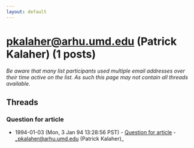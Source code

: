 ```yaml
---
layout: default
---
```


# pkalaher@arhu.umd.edu (Patrick Kalaher) (1 posts)

_Be aware that many list participants used multiple email addresses over their time active on the list. As such this page may not contain all threads available._

## Threads

### Question for article
+ 1994-01-03 (Mon, 3 Jan 94 13:28:56 PST) - [Question for article](/archive/1994/01/4b866debad50d1f1f06abedd36472462c423a7d7a0420a7a2cff1b46b76a0406) - _pkalaher@arhu.umd.edu (Patrick Kalaher)_

